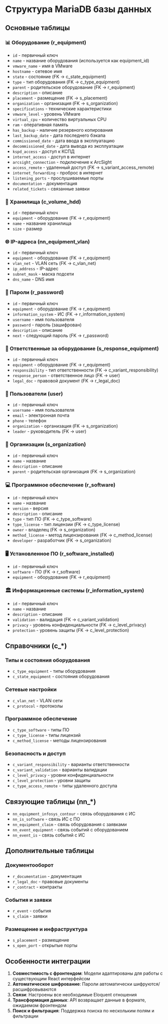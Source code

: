 # Структура MariaDB базы данных

## Основные таблицы

### 📊 Оборудование (r_equipment)
- `id` - первичный ключ
- `name` - название оборудования (используется как equipment_id)
- `vmware_name` - имя в VMware
- `hostname` - сетевое имя
- `state` - состояние (FK -> c_state_equipment)
- `type` - тип оборудования (FK -> c_type_equipment)
- `parent` - родительское оборудование (FK -> r_equipment)
- `description` - описание
- `placement` - размещение (FK -> s_placement)
- `organization` - организация (FK -> s_organization)
- `specifications` - технические характеристики
- `vmware_level` - уровень VMware
- `virtual_cpu` - количество виртуальных CPU
- `ram` - оперативная память
- `has_backup` - наличие резервного копирования
- `last_backup_date` - дата последнего бэкапа
- `commissioned_date` - дата ввода в эксплуатацию
- `decommissioned_date` - дата вывода из эксплуатации
- `kspd_access` - доступ к КСПД
- `internet_access` - доступ в интернет
- `arcsight_connection` - подключение к ArcSight
- `access_remote` - удаленный доступ (FK -> s_variant_access_remote)
- `internet_forwarding` - проброс в интернет
- `listening_ports` - прослушиваемые порты
- `documentation` - документация
- `related_tickets` - связанные заявки

### 💾 Хранилища (c_volume_hdd)
- `id` - первичный ключ
- `equipment` - оборудование (FK -> r_equipment)
- `name` - название хранилища
- `size` - размер

### 🌐 IP-адреса (nn_equipment_vlan)
- `id` - первичный ключ
- `equipment` - оборудование (FK -> r_equipment)
- `vlan_net` - VLAN сеть (FK -> c_vlan_net)
- `ip_address` - IP-адрес
- `subnet_mask` - маска подсети
- `dns_name` - DNS имя

### 🔐 Пароли (r_password)
- `id` - первичный ключ
- `equipment` - оборудование (FK -> r_equipment)
- `information_system` - ИС (FK -> r_information_system)
- `username` - имя пользователя
- `password` - пароль (зашифрован)
- `description` - описание
- `next` - следующий пароль (FK -> r_password)

### 👥 Ответственные за оборудование (s_response_equipment)
- `id` - первичный ключ
- `equipment` - оборудование (FK -> r_equipment)
- `responsibility` - тип ответственности (FK -> c_variant_responsibility)
- `response_person` - ответственное лицо (FK -> user)
- `legal_doc` - правовой документ (FK -> r_legal_doc)

### 👤 Пользователи (user)
- `id` - первичный ключ
- `username` - имя пользователя
- `email` - электронная почта
- `phone` - телефон
- `organization` - организация (FK -> s_organization)
- `leader` - руководитель (FK -> user)

### 🏢 Организации (s_organization)
- `id` - первичный ключ
- `name` - название
- `description` - описание
- `parent` - родительская организация (FK -> s_organization)

### 💻 Программное обеспечение (r_software)
- `id` - первичный ключ
- `name` - название
- `version` - версия
- `description` - описание
- `type` - тип ПО (FK -> c_type_software)
- `type_license` - тип лицензии (FK -> c_type_license)
- `owner` - владелец (FK -> s_organization)
- `method_license` - метод лицензирования (FK -> c_method_license)
- `developer` - разработчик (FK -> s_organization)

### 🖥️ Установленное ПО (r_software_installed)
- `id` - первичный ключ
- `software` - ПО (FK -> r_software)
- `equipment` - оборудование (FK -> r_equipment)

### 🏛️ Информационные системы (r_information_system)
- `id` - первичный ключ
- `name` - название
- `description` - описание
- `validation` - валидация (FK -> c_variant_validation)
- `privacy` - уровень конфиденциальности (FK -> c_level_privacy)
- `protection` - уровень защиты (FK -> c_level_protection)

## Справочники (c_*)

### Типы и состояния оборудования
- `c_type_equipment` - типы оборудования
- `c_state_equipment` - состояния оборудования

### Сетевые настройки
- `c_vlan_net` - VLAN сети
- `c_protocol` - протоколы

### Программное обеспечение
- `c_type_software` - типы ПО
- `c_type_license` - типы лицензий
- `c_method_license` - методы лицензирования

### Безопасность и доступ
- `c_variant_responsibility` - варианты ответственности
- `c_variant_validation` - варианты валидации
- `c_level_privacy` - уровни конфиденциальности
- `c_level_protection` - уровни защиты
- `c_type_access_remote` - типы удаленного доступа

## Связующие таблицы (nn_*)

- `nn_equipment_infosys_contour` - связь оборудования с ИС
- `nn_is_software` - связь ИС с ПО
- `nn_equipment_claim` - связь оборудования с заявками
- `nn_event_equipment` - связь событий с оборудованием
- `nn_event_is` - связь событий с ИС

## Дополнительные таблицы

### Документооборот
- `r_documentation` - документация
- `r_legal_doc` - правовые документы
- `r_contract` - контракты

### События и заявки
- `r_event` - события
- `s_claim` - заявки

### Размещение и инфраструктура
- `s_placement` - размещение
- `s_open_port` - открытые порты

## Особенности интеграции

1. **Совместимость с фронтендом**: Модели адаптированы для работы с существующим React интерфейсом
2. **Автоматическое шифрование**: Пароли автоматически шифруются/расшифровываются
3. **Связи**: Настроены все необходимые Eloquent отношения
4. **Трансформация данных**: API возвращает данные в формате, ожидаемом фронтендом
5. **Поиск и фильтрация**: Поддержка поиска по нескольким полям и фильтрации
